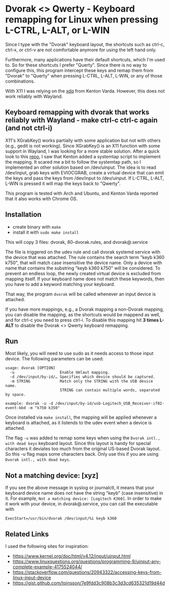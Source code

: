 # Dvorak <> Qwerty - Keyboard remapping for Linux when pressing L-CTRL, L-ALT, or L-WIN

Since I type with the "Dvorak" keyboard layout, the shortcuts such as ctrl-c, ctrl-x, or ctrl-v are not comfortable anymore for using the left hand only.

Furthermore, many applications have their default shortcuts, which I'm used to. So for these shortcuts I prefer "Querty". Since there is no way to configure this, this program intercept these keys and remap them from "Dvorak" to "Querty" when pressing L-CTRL, L-ALT, L-WIN, or any of those combinations.
   
With X11 I was relying on the [xdq](https://github.com/kentonv/dvorak-qwerty) from Kenton Varda. However, this does not work reliably with Wayland.

## Keyboard remapping with dvorak that works reliably with Wayland - make ctrl-c ctrl-c again (and not ctrl-i)

X11's XGrabKey() works partially with some application but not with others (e.g., gedit is not working). Since XGrabKey() is an X11 function with some support in Wayland, I was looking for a more stable solution. After a quick look to this [repo](https://github.com/kentonv/dvorak-qwerty), I saw that Kenton added a systemtap script to implement the mapping. It scared me a bit to follow the systemtap path, so I implemented an other solution based on /dev/uinput. The idea is to read /dev/input, grab keys with EVIOCGRAB, create a virtual device that can emit the keys and pass the keys from /dev/input to /dev/uinput. If L-CTRL, L-ALT, L-WIN is pressed it will map the keys back to "Qwerty".

This program is tested with Arch and Ubuntu, and Kenton Varda reported that it also works with Chrome OS.

## Installation

 * create binary with ```make```
 * install it with ```sudo make install```

This will copy 3 files: dvorak, 80-dvorak.rules, and dvorak@.service

The file is triggered on the udev rule and call dvorak systemd service with the device that was attached. The rule contains
the search term "keyb k360 k750", that will match case insensitive the device name. Only a device with name that contains the substring
"keyb k360 k750" will be considered. To prevent an endless loop, the newly created virtual device is excluded from mapping itself. If your keyboard name does not match these keywords, then you have to add a keyword matching your keyboard.

That way, the program ```dvorak``` will be called whenever an input device is attached.

If you have more mappings, e.g., a Dvorak mapping a non-Dvorak mapping, you can disable the mapping, as the shortcuts would be mappend as well, and for ctrl-c you need to press ctrl-i. To disable this mapping hit **3 times L-ALT** to disable the Dvorak <> Qwerty keyboard remapping.

## Run

Most likely, you will need to use sudo as it needs access to those input device. The following parameters can be used:

```
usage: dvorak [OPTION]
  -u                    Enable Umlaut mapping.
  -d /dev/input/by-id/… Specifies which device should be captured.
  -m STRING             Match only the STRING with the USB device name. 
                        STRING can contain multiple words, separated by space.

example: dvorak -u -d /dev/input/by-id/usb-Logitech_USB_Receiver-if02-event-kbd -m "k750 k350"
```
Once installed via ```make install```, the mapping will be applied whenever a keyboard is attached, as it listends to the udev event when a device is attached.

The flag ```-u``` was added to remap some keys when using the ```Dvorak intl., with dead keys``` keyboard layout. Since this layout is handy for special characters it deviates too much from the original US-based Dvorak layout. So this -u flag maps some characters back. Only use this if you are using ```Dvorak intl., with dead keys```.

## Not a matching device: [xyz]

If you see the above message in syslog or journalctl, it means that your keyboard device name does not have the string "keyb" (case insensitive) in it. For example, ```Not a matching device: [Logitech K360]```. In order to make it work with your device, in dvorak@.service, you can call the executable with

```
ExecStart=/usr/bin/dvorak /dev/input/%i keyb k360
```

## Related Links
I used the following sites for inspiration:

 * https://www.kernel.org/doc/html/v4.12/input/uinput.html
 * https://www.linuxquestions.org/questions/programming-9/uinput-any-complete-example-4175524044/
 * https://stackoverflow.com/questions/20943322/accessing-keys-from-linux-input-device
 * https://gist.github.com/toinsson/7e9fdd3c908b3c3d3cd635321d19d44d
